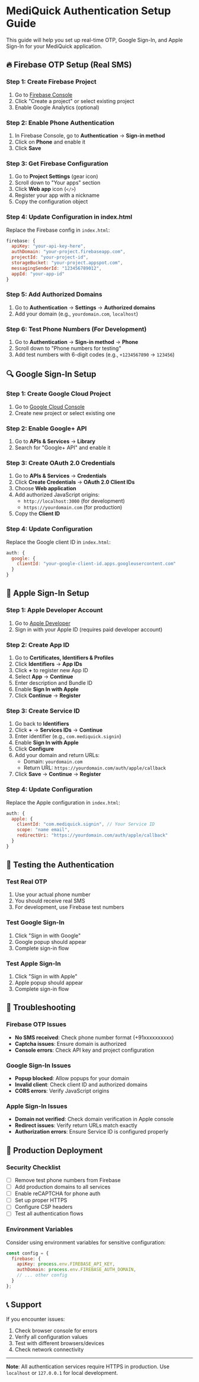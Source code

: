 # MediQuick Authentication Setup Guide

This guide will help you set up real-time OTP, Google Sign-In, and Apple Sign-In for your MediQuick application.

## 🔥 Firebase OTP Setup (Real SMS)

### Step 1: Create Firebase Project
1. Go to [Firebase Console](https://console.firebase.google.com/)
2. Click "Create a project" or select existing project
3. Enable Google Analytics (optional)

### Step 2: Enable Phone Authentication
1. In Firebase Console, go to **Authentication** → **Sign-in method**
2. Click on **Phone** and enable it
3. Click **Save**

### Step 3: Get Firebase Configuration
1. Go to **Project Settings** (gear icon)
2. Scroll down to "Your apps" section
3. Click **Web app** icon (`</>`)
4. Register your app with a nickname
5. Copy the configuration object

### Step 4: Update Configuration in index.html
Replace the Firebase config in `index.html`:

```javascript
firebase: {
  apiKey: "your-api-key-here",
  authDomain: "your-project.firebaseapp.com",
  projectId: "your-project-id",
  storageBucket: "your-project.appspot.com",
  messagingSenderId: "123456789012",
  appId: "your-app-id"
}
```

### Step 5: Add Authorized Domains
1. Go to **Authentication** → **Settings** → **Authorized domains**
2. Add your domain (e.g., `yourdomain.com`, `localhost`)

### Step 6: Test Phone Numbers (For Development)
1. Go to **Authentication** → **Sign-in method** → **Phone**
2. Scroll down to "Phone numbers for testing"
3. Add test numbers with 6-digit codes (e.g., `+1234567890` → `123456`)

## 🔍 Google Sign-In Setup

### Step 1: Create Google Cloud Project
1. Go to [Google Cloud Console](https://console.cloud.google.com/)
2. Create new project or select existing one

### Step 2: Enable Google+ API
1. Go to **APIs & Services** → **Library**
2. Search for "Google+ API" and enable it

### Step 3: Create OAuth 2.0 Credentials
1. Go to **APIs & Services** → **Credentials**
2. Click **Create Credentials** → **OAuth 2.0 Client IDs**
3. Choose **Web application**
4. Add authorized JavaScript origins:
   - `http://localhost:3000` (for development)
   - `https://yourdomain.com` (for production)
5. Copy the **Client ID**

### Step 4: Update Configuration
Replace the Google client ID in `index.html`:

```javascript
auth: {
  google: {
    clientId: "your-google-client-id.apps.googleusercontent.com"
  }
}
```

## 🍎 Apple Sign-In Setup

### Step 1: Apple Developer Account
1. Go to [Apple Developer](https://developer.apple.com/account/)
2. Sign in with your Apple ID (requires paid developer account)

### Step 2: Create App ID
1. Go to **Certificates, Identifiers & Profiles**
2. Click **Identifiers** → **App IDs**
3. Click **+** to register new App ID
4. Select **App** → **Continue**
5. Enter description and Bundle ID
6. Enable **Sign In with Apple**
7. Click **Continue** → **Register**

### Step 3: Create Service ID
1. Go back to **Identifiers**
2. Click **+** → **Services IDs** → **Continue**
3. Enter identifier (e.g., `com.mediquick.signin`)
4. Enable **Sign In with Apple**
5. Click **Configure**
6. Add your domain and return URLs:
   - Domain: `yourdomain.com`
   - Return URL: `https://yourdomain.com/auth/apple/callback`
7. Click **Save** → **Continue** → **Register**

### Step 4: Update Configuration
Replace the Apple configuration in `index.html`:

```javascript
auth: {
  apple: {
    clientId: "com.mediquick.signin", // Your Service ID
    scope: "name email",
    redirectUri: "https://yourdomain.com/auth/apple/callback"
  }
}
```

## 🧪 Testing the Authentication

### Test Real OTP
1. Use your actual phone number
2. You should receive real SMS
3. For development, use Firebase test numbers

### Test Google Sign-In
1. Click "Sign in with Google"
2. Google popup should appear
3. Complete sign-in flow

### Test Apple Sign-In
1. Click "Sign in with Apple"
2. Apple popup should appear
3. Complete sign-in flow

## 🔧 Troubleshooting

### Firebase OTP Issues
- **No SMS received**: Check phone number format (+91xxxxxxxxxx)
- **Captcha issues**: Ensure domain is authorized
- **Console errors**: Check API key and project configuration

### Google Sign-In Issues
- **Popup blocked**: Allow popups for your domain
- **Invalid client**: Check client ID and authorized domains
- **CORS errors**: Verify JavaScript origins

### Apple Sign-In Issues
- **Domain not verified**: Check domain verification in Apple console
- **Redirect issues**: Verify return URLs match exactly
- **Authorization errors**: Ensure Service ID is configured properly

## 📱 Production Deployment

### Security Checklist
- [ ] Remove test phone numbers from Firebase
- [ ] Add production domains to all services
- [ ] Enable reCAPTCHA for phone auth
- [ ] Set up proper HTTPS
- [ ] Configure CSP headers
- [ ] Test all authentication flows

### Environment Variables
Consider using environment variables for sensitive configuration:

```javascript
const config = {
  firebase: {
    apiKey: process.env.FIREBASE_API_KEY,
    authDomain: process.env.FIREBASE_AUTH_DOMAIN,
    // ... other config
  }
};
```

## 📞 Support

If you encounter issues:
1. Check browser console for errors
2. Verify all configuration values
3. Test with different browsers/devices
4. Check network connectivity

---

**Note**: All authentication services require HTTPS in production. Use `localhost` or `127.0.0.1` for local development. 